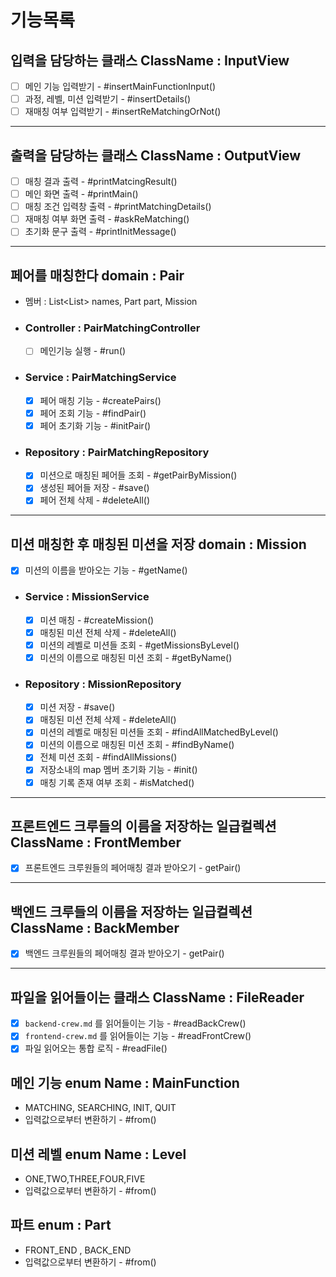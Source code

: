 # 기능목록

## 입력을 담당하는 클래스 ClassName : InputView
- [ ] 메인 기능 입력받기 - #insertMainFunctionInput()
- [ ] 과정, 레벨, 미션 입력받기 - #insertDetails()
- [ ] 재매칭 여부 입력받기 - #insertReMatchingOrNot()
---
## 출력을 담당하는 클래스 ClassName : OutputView
- [ ] 매칭 결과 출력 - #printMatcingResult()
- [ ] 메인 화면 출력 - #printMain()
- [ ] 매칭 조건 입력창 출력 - #printMatchingDetails()
- [ ] 재매칭 여부 화면 출력 - #askReMatching()
- [ ] 초기화 문구 출력 - #printInitMessage()
---
## 페어를 매칭한다 domain : Pair
- 멤버 : List<List<String>> names, Part part, Mission
- ### Controller : PairMatchingController
  - [ ] 메인기능 실행 - #run()
- ### Service : PairMatchingService
  - [x] 페어 매칭 기능 - #createPairs()
  - [x] 페어 조회 기능 - #findPair()
  - [x] 페어 초기화 기능 - #initPair()
- ### Repository : PairMatchingRepository
  - [x] 미션으로 매칭된 페어들 조회 - #getPairByMission()
  - [x] 생성된 페어들 저장 - #save()
  - [x] 페어 전체 삭제 - #deleteAll()
---
## 미션 매칭한 후 매칭된 미션을 저장 domain : Mission
- [x] 미션의 이름을 받아오는 기능 - #getName()
- ### Service : MissionService
  - [x] 미션 매칭 - #createMission()
  - [x] 매칭된 미션 전체 삭제 - #deleteAll()
  - [x] 미션의 레벨로 미션들 조회 - #getMissionsByLevel()
  - [x] 미션의 이름으로 매칭된 미션 조회 - #getByName()
- ### Repository : MissionRepository
  - [x] 미션 저장 - #save()
  - [x] 매칭된 미션 전체 삭제 - #deleteAll()
  - [x] 미션의 레벨로 매칭된 미션들 조회 - #findAllMatchedByLevel()
  - [x] 미션의 이름으로 매칭된 미션 조회 - #findByName()
  - [x] 전체 미션 조회 - #findAllMissions()
  - [x] 저장소내의 map 멤버 초기화 기능 - #init()
  - [x] 매칭 기록 존재 여부 조회 - #isMatched()
---
## 프론트엔드 크루들의 이름을 저장하는 일급컬렉션 ClassName : FrontMember
- [x] 프론트엔드 크루원들의 페어매칭 결과 받아오기 - getPair()
---
## 백엔드 크루들의 이름을 저장하는 일급컬렉션 ClassName : BackMember
- [x] 백엔드 크루원들의 페어매칭 결과 받아오기 - getPair()
---
## 파일을 읽어들이는 클래스 ClassName : FileReader
- [x] `backend-crew.md` 를 읽어들이는 기능 - #readBackCrew()
- [x] `frontend-crew.md` 를 읽어들이는 기능 - #readFrontCrew()
- [x] 파일 읽어오는 통합 로직 - #readFile()

## 메인 기능 enum Name : MainFunction
- MATCHING, SEARCHING, INIT, QUIT
- 입력값으로부터 변환하기 - #from()
## 미션 레벨 enum Name : Level
- ONE,TWO,THREE,FOUR,FIVE
- 입력값으로부터 변환하기 - #from()
## 파트 enum : Part
- FRONT_END , BACK_END
- 입력값으로부터 변환하기 - #from()
